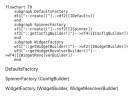 ```mermaid
flowchart TD
    subgraph DefaultsFactory
    df1["::create()"]-->df2([IDefaults])
    end
    subgraph SpinnerFactory
    sf1["::create()"]-->sf2([ISpinner])
    sf3["::getConfigBuilder()"]-->sf4([IConfigBuilder])
    end
    subgraph WidgetFactory
    wf1["::getWidgetBuilder()"]-->wf2([IWidgetBuilder])
    wf3["::getWidgetRevolverBuilder()"]-->wf4([IWidgetRevolverBuilder])
    end
```

DefaultsFactory

SpinnerFactory (ConfigBuilder)

WidgetFactory (WidgetBuilder, WidgetRevolverBuilder)
